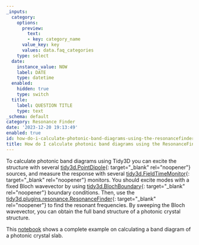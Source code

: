 ```yaml
---
_inputs:
  category:
    options:
      preview:
        text:
        - key: category_name
      value_key: key
      values: data.faq_categories
    type: select
  date:
    instance_value: NOW
    label: DATE
    type: datetime
  enabled:
    hidden: true
    type: switch
  title:
    label: QUESTION TITLE
    type: text
_schema: default
category: Resonance Finder
date: '2023-12-20 19:13:49'
enabled: true
id: how-do-i-calculate-photonic-band-diagrams-using-the-resonancefinder
title: How do I calculate photonic band diagrams using the ResonanceFinder?
---
```


To calculate photonic band diagrams using Tidy3D you can excite the structure with several [tidy3d.PointDipole](https://docs.flexcompute.com/projects/tidy3d/en/latest/_autosummary/tidy3d.PointDipole.html){: target="_blank" rel="noopener"} sources, and measure the response with several [tidy3d.FieldTimeMonitor](https://docs.flexcompute.com/projects/tidy3d/en/latest/_autosummary/tidy3d.FieldTimeMonitor.html){: target="_blank" rel="noopener"} monitors. You should excite modes with a fixed Bloch wavevector by using [tidy3d.BlochBoundary](https://docs.flexcompute.com/projects/tidy3d/en/latest/_autosummary/tidy3d.BlochBoundary.html){: target="_blank" rel="noopener"} boundary conditions. Then, use the [tidy3d.plugins.resonance.ResonanceFinder](https://docs.flexcompute.com/projects/tidy3d/en/latest/_autosummary/tidy3d.plugins.resonance.ResonanceFinder.html#tidy3d.plugins.resonance.ResonanceFinder.html){: target="_blank" rel="noopener"} to find the resonant frequencies. By sweeping the Bloch wavevector, you can obtain the full band structure of a photonic crystal structure.

This [notebook](https://www.flexcompute.com/tidy3d/examples/notebooks/Bandstructure/) shows a complete example on calculating a band diagram of a photonic crystal slab.